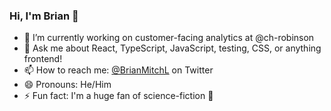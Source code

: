 ### Hi, I'm Brian 

- 🔭 I’m currently working on customer-facing analytics at @ch-robinson
- 💬 Ask me about React, TypeScript, JavaScript, testing, CSS, or anything frontend!
- 📫 How to reach me: [@BrianMitchL](https://twitter.com/BrianMitchL) on Twitter
- 😄 Pronouns: He/Him
- ⚡ Fun fact: I'm a huge fan of science-fiction 
